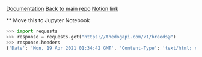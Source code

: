 [Documentation](http://ar.skinetics.tech/stellarios/compass)
[Back to main repo](https://github.com/signal-k/flask1)
[Notion link](https://www.notion.so/skinetics/Simple-Python-API-Stuff-986f48eb29d34afcbe0824a199acf2aa)

** Move this to Jupyter Notebook

```py
>>> import requests
>>> response = requests.get("https://thedogapi.com/v1/breeds@")
>>> response.headers
{'Date': 'Mon, 19 Apr 2021 01:34:42 GMT', 'Content-Type': 'text/html; charset=UTF-8', 'Transfer-Encoding': 'chunked', 'Connection': 'keep-alive', 'Set-Cookie': '__cfduid=d6ea3f797968e428ad8b29b60979050a81618796082; expires=Wed, 19-May-21 01:34:42 GMT; path=/; domain=.thedogapi.com; HttpOnly; SameSite=Lax', 'Cache-Control': 'public, max-age=0, must-revalidate', 'Etag': '"f74fd65d479b542829dd215458367b73-ssl-df"', 'Content-Encoding': 'gzip', 'Age': '0', 'Vary': 'Accept-Encoding', 'X-NF-Request-ID': 'b0262214-6ee5-44d2-a0aa-5f38fb44d29c-40503038', 'CF-Cache-Status': 'DYNAMIC', 'cf-request-id': '09895d0c5500000a74c9321000000001', 'Expect-CT': 'max-age=604800, report-uri="https://report-uri.cloudflare.com/cdn-cgi/beacon/expect-ct"', 'Report-To': '{"max_age":604800,"group":"cf-nel","endpoints":[{"url":"https:\\/\\/a.nel.cloudflare.com\\/report?s=Cc0khacQ7iwsF6pkmOTns2rNWY%2F9K6H9TqtV...}
```